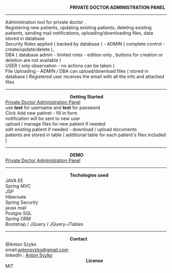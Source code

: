 
<html lang="en">
<head>
    <meta charset="UTF-8">
    
</head>
<body>

<b style="margin-left: 40%">PRIVATE DOCTOR ADMINISTRATION PANEL</b>
<hr />
 Administration tool for private doctor . <br/>
Registering new patients, updating existing patients, deleting existing patients, sending mail notifications, uploading/downloading files, data stored in database <br/>
Security Roles applied ( backed by database ) - ADMIN ( complete control - create/update/delete ),<br/>
DBA ( database admin - limited roles - edition only , buttons for creation or deletion are not available )<br/>
USER ( only observation - no actions can be taken )<br/>
File Uploading - ADMIN / DBA can  upload/download  files ( stored in database )
Registered user  receives the email with all the  info and attached  files
<hr/>
<b style="margin-left: 40%">Getting Started</b><br/>
   <a href="http://antonsyzkodemo.herokuapp.com/login?logout">Private Doctor Administration Panel</a><br/>
use <b>test</b> for username  and <b>test</b> for password<br/>
Click Add new patinet - fill in form <br/>
notification will be sent to new user<br/>
upload / manage files for  new  patient if  needed <br/>
edit existing patient  if needed - download / upload documents<br/>
patients are stored in table ( additional table for each patient's files included )<br/>

<hr/>

<b style="margin-left: 40%">DEMO</b><br/>
<h><a href="http://antonsyzkodemo.herokuapp.com/login?logout">Private Doctor Administration Panel</a></h><br/>


<hr/>

<b style="margin-left: 40%">Techologies used </b><br/>
<span>JAVA EE</span><br/>
<span>Spring MVC</span><br/>
<span>JSP</span><br/>
<span>Hibernate</span><br/>
<span>Spring Security</span><br/>
<span>javax mail</span><br/>
<span>Postgre SQL</span><br/>
<span>Spring ORM</span><br/>
<span>Bootstrap / JQuery / JQuery-JTables</span><br/>


<hr/>

<b style="margin-left: 40%">Contact</b><br/>
@Anton Szyko<br/>
email:<email>antonsyzko@gmail.com</email><br/>
linkedIn : <a href="https://www.linkedin.com/in/anton-syzko-b709ab123">Anton Syzko</a><br/>
<b style="margin-left: 50%">License</b><br/>
<span>MIT</span><br/>
</body>
</html>
